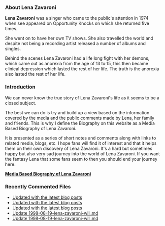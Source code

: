 ### About Lena Zavaroni

<p><strong>Lena Zavaroni</strong> was a singer who came to the public's attention in 1974 when see appeared on Opportunity Knocks on which she returned five times.</p>

<p>She went on to have her own TV shows. She also travelled the world and despite not being a recording artist released a number of albums and singles.</p>

<p>Behind the scenes Lena Zavaroni had a life long fight with her demons, which came out as anorexia from the age of 13 to 15, this then became clinical depression which lasted the rest of her life. The truth is the anorexia also lasted the rest of her life.</p>

### Introduction

<p>We can never know the true story of Lena Zavaroni's life as it seems to be a closed subject.</p>

<p>The best we can do is try and build up a view based on the information covered by the media and the public comments made by Lena, her family and friends. This is why I define the Biography on this website as a Media Based Biography of Lena Zavaroni.</p>

<p>It is presented as a series of short notes and comments along with links to related media, blogs, etc. I hope fans will find it of interest and that it helps them on their own discovery of Lena Zavaroni. It's a hard but sometimes happy but also very sad journey into the world of Lena Zavaroni. If you want the fantasy Lena that some fans seem to then you should end your journey here.</p>

<a href="https://fanzoflenazavaroni.github.io/biography/lena-zavaroni/"><strong>Media Based Biography of Lena Zavaroni</strong></a>

### Recently Commented Files

<!-- BLOG-POST-LIST:START -->
- [Updated with the latest blog posts](https://github.com/FanzOfLenaZavaroni/fanzoflenazavaroni.github.io/commit/2e6a6037880fcf10f31c17aa21428074ea352913)
- [Updated with the latest blog posts](https://github.com/FanzOfLenaZavaroni/fanzoflenazavaroni.github.io/commit/8a803f61790aff3d4abc3f5a5899e65c96a0be8a)
- [Updated with the latest blog posts](https://github.com/FanzOfLenaZavaroni/fanzoflenazavaroni.github.io/commit/9cd208098eab63f4b45222396f1daa4b0322e894)
- [Update 1998-08-19-lena-zavaroni-will.md](https://github.com/FanzOfLenaZavaroni/fanzoflenazavaroni.github.io/commit/72ffa70439f824ab67cf87256f8469cf55de15d3)
- [Update 1998-08-19-lena-zavaroni-will.md](https://github.com/FanzOfLenaZavaroni/fanzoflenazavaroni.github.io/commit/6fdd5505e98f9ce3713c7247bdc8dec8d1256295)
<!-- BLOG-POST-LIST:END -->
